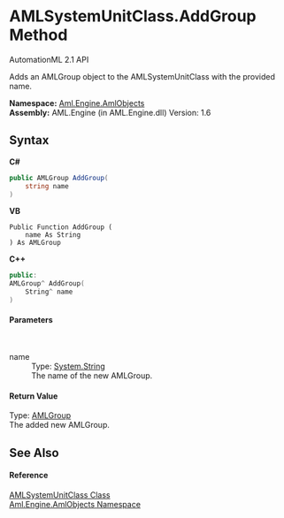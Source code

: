 # AMLSystemUnitClass.AddGroup Method 
AutomationML 2.1 API 

Adds an AMLGroup object to the AMLSystemUnitClass with the provided name.

**Namespace:**&nbsp;<a href="N_Aml_Engine_AmlObjects">Aml.Engine.AmlObjects</a><br />**Assembly:**&nbsp;AML.Engine (in AML.Engine.dll) Version: 1.6

## Syntax

**C#**<br />
``` C#
public AMLGroup AddGroup(
	string name
)
```

**VB**<br />
``` VB
Public Function AddGroup ( 
	name As String
) As AMLGroup
```

**C++**<br />
``` C++
public:
AMLGroup^ AddGroup(
	String^ name
)
```


#### Parameters
&nbsp;<dl><dt>name</dt><dd>Type: <a href="https://docs.microsoft.com/dotnet/api/system.string" target="_parent" rel="noopener noreferrer">System.String</a><br />The name of the new AMLGroup.</dd></dl>

#### Return Value
Type: <a href="T_Aml_Engine_AmlObjects_AMLGroup">AMLGroup</a><br />The added new AMLGroup.

## See Also


#### Reference
<a href="T_Aml_Engine_AmlObjects_AMLSystemUnitClass">AMLSystemUnitClass Class</a><br /><a href="N_Aml_Engine_AmlObjects">Aml.Engine.AmlObjects Namespace</a><br />